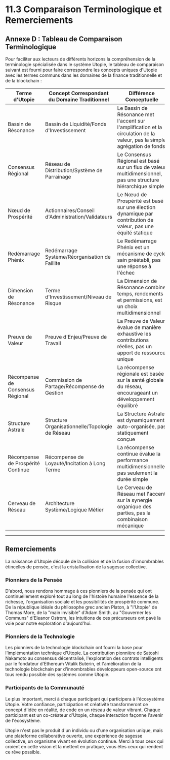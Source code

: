 # 11.3 Comparaison Terminologique et Remerciements

## Annexe D : Tableau de Comparaison Terminologique

Pour faciliter aux lecteurs de différents horizons la compréhension de la terminologie spécialisée dans le système Utopie, le tableau de comparaison suivant est fourni pour faire correspondre les concepts uniques d'Utopie avec les termes communs dans les domaines de la finance traditionnelle et de la blockchain :

| Terme d'Utopie | Concept Correspondant du Domaine Traditionnel | Différence Conceptuelle |
|-----------|-----------------|----------|
| Bassin de Résonance | Bassin de Liquidité/Fonds d'Investissement | Le Bassin de Résonance met l'accent sur l'amplification et la circulation de la valeur, pas la simple agrégation de fonds |
| Consensus Régional | Réseau de Distribution/Système de Parrainage | Le Consensus Régional est basé sur un flux de valeur multidimensionnel, pas une structure hiérarchique simple |
| Nœud de Prospérité | Actionnaires/Conseil d'Administration/Validateurs | Le Nœud de Prospérité est basé sur une élection dynamique par contribution de valeur, pas une équité statique |
| Redémarrage Phénix | Redémarrage Système/Réorganisation de Faillite | Le Redémarrage Phénix est un mécanisme de cycle sain préétabli, pas une réponse à l'échec |
| Dimension de Résonance | Terme d'Investissement/Niveau de Risque | La Dimension de Résonance combine temps, rendements et permissions, est un choix multidimensionnel |
| Preuve de Valeur | Preuve d'Enjeu/Preuve de Travail | La Preuve de Valeur évalue de manière exhaustive les contributions réelles, pas un apport de ressource unique |
| Récompense de Consensus Régional | Commission de Partage/Récompense de Gestion | La récompense régionale est basée sur la santé globale du réseau, encourageant un développement équilibré |
| Structure Astrale | Structure Organisationnelle/Topologie de Réseau | La Structure Astrale est dynamiquement auto-organisée, pas statiquement conçue |
| Récompense de Prospérité Continue | Récompense de Loyauté/Incitation à Long Terme | La récompense continue évalue la performance multidimensionnelle, pas seulement la durée simple |
| Cerveau de Réseau | Architecture Système/Logique Métier | Le Cerveau de Réseau met l'accent sur la synergie organique des parties, pas la combinaison mécanique |

---

## Remerciements

La naissance d'Utopie découle de la collision et de la fusion d'innombrables étincelles de pensée, c'est la cristallisation de la sagesse collective.

### Pionniers de la Pensée

D'abord, nous rendons hommage à ces pionniers de la pensée qui ont continuellement exploré tout au long de l'histoire humaine l'essence de la richesse, l'organisation sociale et les possibilités de prospérité commune. De la république idéale du philosophe grec ancien Platon, à "l'Utopie" de Thomas More, de la "main invisible" d'Adam Smith, au "Gouverner les Communs" d'Eleanor Ostrom, les intuitions de ces précurseurs ont pavé la voie pour notre exploration d'aujourd'hui.

### Pionniers de la Technologie

Les pionniers de la technologie blockchain ont fourni la base pour l'implémentation technique d'Utopie. La contribution pionnière de Satoshi Nakamoto au consensus décentralisé, l'exploration des contrats intelligents par le fondateur d'Ethereum Vitalik Buterin, et l'amélioration de la technologie blockchain par d'innombrables développeurs open-source ont tous rendu possible des systèmes comme Utopie.

### Participants de la Communauté

Le plus important, merci à chaque participant qui participera à l'écosystème Utopie. Votre confiance, participation et créativité transformeront ce concept d'idée en réalité, de code en un réseau de valeur vibrant. Chaque participant est un co-créateur d'Utopie, chaque interaction façonne l'avenir de l'écosystème.

Utopie n'est pas le produit d'un individu ou d'une organisation unique, mais une plateforme collaborative ouverte, une expérience de sagesse collective, un organisme vivant en évolution continue. Merci à tous ceux qui croient en cette vision et la mettent en pratique, vous êtes ceux qui rendent ce rêve possible.